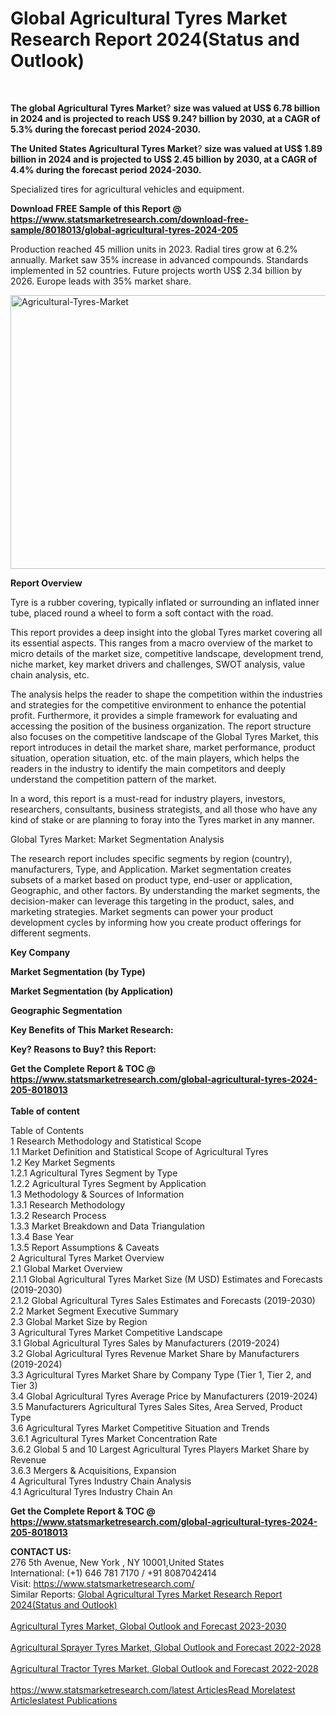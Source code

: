 <h1>Global Agricultural Tyres Market Research Report 2024(Status and Outlook)</h1><br/><p><strong>The global Agricultural Tyres Market</strong>? <strong>size was valued at US$ 6.78 billion in 2024 and is projected to reach US$ 9.24? billion by 2030, at a <strong>CAGR</strong> of 5.3% during the forecast period 2024-2030.</strong></p><p><strong>The United States Agricultural Tyres Market</strong>? <strong>size was valued at US$ 1.89 billion in 2024 and is projected to US$ 2.45 billion by 2030, at a <strong>CAGR</strong> of 4.4% during the forecast period 2024-2030.</strong></p><p>Specialized tires for agricultural vehicles and equipment.</p><p><strong>Download FREE Sample of this Report @ <a href="https://www.statsmarketresearch.com/download-free-sample/8018013/global-agricultural-tyres-2024-205">https://www.statsmarketresearch.com/download-free-sample/8018013/global-agricultural-tyres-2024-205</a></strong></p><p>Production reached 45 million units in 2023. Radial tires grow at 6.2% annually. Market saw 35% increase in advanced compounds. Standards implemented in 52 countries. Future projects worth US$ 2.34 billion by 2026. Europe leads with 35% market share.</p><p><img alt="Agricultural-Tyres-Market" src="https://www.grandresearchstore.com/assets/report-images/Agricultural_Tyres_Market.png" style="width: 730px; height: 438px;"></p><p><strong>Report Overview</strong></p><p>Tyre is a rubber covering, typically inflated or surrounding an inflated inner tube, placed round a wheel to form a soft contact with the road.</p><p>This report provides a deep insight into the global Tyres market covering all its essential aspects. This ranges from a macro overview of the market to micro details of the market size, competitive landscape, development trend, niche market, key market drivers and challenges, SWOT analysis, value chain analysis, etc.</p><p>The analysis helps the reader to shape the competition within the industries and strategies for the competitive environment to enhance the potential profit. Furthermore, it provides a simple framework for evaluating and accessing the position of the business organization. The report structure also focuses on the competitive landscape of the Global Tyres Market, this report introduces in detail the market share, market performance, product situation, operation situation, etc. of the main players, which helps the readers in the industry to identify the main competitors and deeply understand the competition pattern of the market.</p><p>In a word, this report is a must-read for industry players, investors, researchers, consultants, business strategists, and all those who have any kind of stake or are planning to foray into the Tyres market in any manner.</p><p>Global Tyres Market: Market Segmentation Analysis</p><p>The research report includes specific segments by region (country), manufacturers, Type, and Application. Market segmentation creates subsets of a market based on product type, end-user or application, Geographic, and other factors. By understanding the market segments, the decision-maker can leverage this targeting in the product, sales, and marketing strategies. Market segments can power your product development cycles by informing how you create product offerings for different segments.</p><p><strong>Key Company</strong></p><p><strong>Market Segmentation (by Type)</strong></p><p><strong>Market Segmentation (<strong>by Application</strong>)</strong></p><p><strong>Geographic Segmentation</strong></p><p><strong>Key Benefits of This Market Research:</strong></p><p><strong>Key? <strong>Reasons to Buy</strong>? this Report:</strong></p><div><b>Get the Complete Report & TOC @ <a href="https://www.statsmarketresearch.com/global-agricultural-tyres-2024-205-8018013">https://www.statsmarketresearch.com/global-agricultural-tyres-2024-205-8018013</a></b></div><br><b>Table of content</b><p>Table of Contents<br /> 1 Research Methodology and Statistical Scope<br /> 1.1 Market Definition and Statistical Scope of Agricultural Tyres<br /> 1.2 Key Market Segments<br /> 1.2.1 Agricultural Tyres Segment by Type<br /> 1.2.2 Agricultural Tyres Segment by Application<br /> 1.3 Methodology & Sources of Information<br /> 1.3.1 Research Methodology<br /> 1.3.2 Research Process<br /> 1.3.3 Market Breakdown and Data Triangulation<br /> 1.3.4 Base Year<br /> 1.3.5 Report Assumptions & Caveats<br /> 2 Agricultural Tyres Market Overview<br /> 2.1 Global Market Overview<br /> 2.1.1 Global Agricultural Tyres Market Size (M USD) Estimates and Forecasts (2019-2030)<br /> 2.1.2 Global Agricultural Tyres Sales Estimates and Forecasts (2019-2030)<br /> 2.2 Market Segment Executive Summary<br /> 2.3 Global Market Size by Region<br /> 3 Agricultural Tyres Market Competitive Landscape<br /> 3.1 Global Agricultural Tyres Sales by Manufacturers (2019-2024)<br /> 3.2 Global Agricultural Tyres Revenue Market Share by Manufacturers (2019-2024)<br /> 3.3 Agricultural Tyres Market Share by Company Type (Tier 1, Tier 2, and Tier 3)<br /> 3.4 Global Agricultural Tyres Average Price by Manufacturers (2019-2024)<br /> 3.5 Manufacturers Agricultural Tyres Sales Sites, Area Served, Product Type<br /> 3.6 Agricultural Tyres Market Competitive Situation and Trends<br /> 3.6.1 Agricultural Tyres Market Concentration Rate<br /> 3.6.2 Global 5 and 10 Largest Agricultural Tyres Players Market Share by Revenue<br /> 3.6.3 Mergers & Acquisitions, Expansion<br /> 4 Agricultural Tyres Industry Chain Analysis<br /> 4.1 Agricultural Tyres Industry Chain An<br><div><b>Get the Complete Report & TOC @ <a href="https://www.statsmarketresearch.com/global-agricultural-tyres-2024-205-8018013">https://www.statsmarketresearch.com/global-agricultural-tyres-2024-205-8018013</a></b></div></p> <b>CONTACT US:</b><br>276 5th Avenue, New York , NY 10001,United States<br>International: (+1) 646 781 7170 / +91 8087042414<br>Visit: <a href="https://www.statsmarketresearch.com/">https://www.statsmarketresearch.com/</a><br>Similar Reports: <a href="https://www.statsmarketresearch.com/global-agricultural-tyres-2024-205-8018013">Global Agricultural Tyres Market Research Report 2024(Status and Outlook)</a><br/><br/><a href="https://www.statsmarketresearch.com/global-agricultural-tyres-2024-205-8018013">Agricultural Tyres Market, Global Outlook and Forecast 2023-2030</a><br/><br/><a href="https://www.statsmarketresearch.com/global-agricultural-tyres-2024-205-8018013">Agricultural Sprayer Tyres Market, Global Outlook and Forecast 2022-2028</a><br/><br/><a href="https://www.statsmarketresearch.com/global-agricultural-tyres-2024-205-8018013">Agricultural Tractor Tyres Market, Global Outlook and Forecast 2022-2028</a><br/><br/><a href="https://gyeongbokgung.com">https://www.statsmarketresearch.com/</a><a href="https://hallyeomaritime.com">latest Articles</a><a href="https://jingwansa.com">Read More</a><a href=https://nguoiviet.jp/">latest Articles</a><a href="https://www.intelmarketresearch.com/">latest Publications</a>